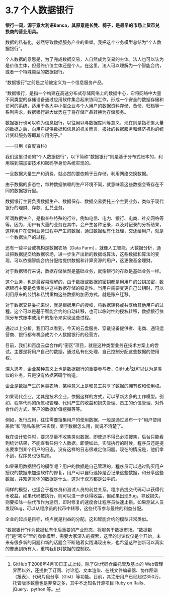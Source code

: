 # 3.7 个人数据银行

**银行一词，源于意大利语Banca，其原意是长凳、椅子，是最早的市场上货币兑换商的营业用具。**

数据的私有化，必然导致数据服务产业的重塑。我把这个业务模型总结为“个人数据银行”。

个人数据的意思是，为了完成数据交易，人自然成为交易的主体。法人也可以认为是价值主体，但最终价值主体还是个人。在这里，法人可以理解为一个智能合约，或者一个特殊类型的数据银行。

“数据银行”之前是之前被定义为一个信息服务产品。

“数据银行，是指一个构建在高速分布式存储网络上的数据中心，它将网络中大量不同类型的存储设备通过应用软件集合起来协同工作，形成一个安全的数据存储和访问的系统，适用于各大中小型企业与个人用户的数据资料存储、备份、归档等一系列需求，数据银行最大优势在于将存储产品转换为存储服务。

数据银行也可以称为信息银行，以往用以与数据库同等意义，现在则是指积累大量的数据之后，向用户提供数据和信息的机关而言，报社的数据服务和经济机构的统计资料服务等即其应用例子。”

——引用《百度百科》

我们这里讨论的“个人数据银行”，以下简称“数据银行”则是基于分布式账本的，利用端到端加密技术和密码学身份系统实现的。

一旦数据大量生产和消费，就必然的要依赖于云存储，利用网络交换数据。

由于数据的多态性，每种数据依赖的生产环境不同，就意味着这些数据会寄存在不同的数据银行里。

数据银行主要负责数据生产、数据保存、数据交易委托三个主要业务，类似于现代银行的理财、存款、汇兑业务。

所谓数据生产，是指某些特殊的行业，例如电信、电力、银行、电商、社交网络等等。因为，用户有大量的业务在其中，会产生各种记录，以及对记录的分析结果，这样用户在使用业务过程中产生的数据，通过数据私有化处理，交还给用户，就是一个数据生产的过程。

还有一些平台或机构是数据农场（Data Farm），就像人工智能，大数据分析，通过把数据提交给数据农场，进一步生产出新的数据或算法，这些数据和算法的变现，可以依据智能合约分配给提供数据和计算资源的用户，这更像基金理财。

对于数据银行来说，数据存储依然是基础业务，就像银行的存款是基础业务一样。

这个业务，也是最容易理解的，由于数据或数据的密钥都是用用户的公钥加密，数据银行主要是负责维护这些数据存储的稳定性。当用户需要变更自己公钥时，可以利用原来的公钥和私钥重构这些数据的加密方式，就是账户迁移。

对于数据交易委托来说，就是根据用户的授权，将数据转移或共享给其他用户的过程，这个可以是基于智能合约的自动转移，也可以临时性的授权转移，数据银行依照分布式账本或用户的指令来实现这些过程。

通过以上分析，我们可以看到，今天的云盘服务、穿戴设备提供者、电商、通讯运营商、银行都有机会成为个人数据银行的经营方。

目前，我们和百度云盘合作的“密区”项目，就是这种类型业务在技术方案上的尝试。主要是将用户自己的数据，通过私有化处理，自己控制分配这些数据的使用权。

深入思考，企业某种意义上也是数据银行的重要参与者，GitHub[^GitHub]就可以认为是类似的业务，只是没有依据密码学构造。

企业是数据产生的另类农场，某种意义上是和员工共享了数据的拥有权和使用权。

如果现代企业，尤其是技术企业，依据这样的方式，可以革新太多的工作模型。例如，程序代码的所属权管理、代码产生的收益和损失管理、员工的价值管理、对外合作的方式、客户的数据价值挖掘等等。

例如，发行应用，往往需要搜集用户的使用数据，一般是通过发布一个“用户使用条款”和“隐私条款”来实现，至于数据怎么用，就说不清楚了。

我在设计软件时，要求尽量不收集类似数据，即使迫不得已必须搜集，后台只能看到统计结果，不能查看任何个人数据。即便如此，实际执行的时候，程序员还是提出要拿到某个用户的日志，没有这样的日志很难定位问题。现在的情况是，他们拿不到，程序员也很焦虑。

如果采用数据银行的模型呢？用户的数据是自己管理的，程序员可以通过购买用户授权的数据来加速软件的修复，用户可以自行选择是否记录这些数据，和分享这些数据，并知道具体的数据是什么，这对于双方都是公平的。

同样的模型，也适合于程序员和测试人员的利益关系。程序员提交代码可以获得代币收益，如果代码被执行，则可以进一步获得收益，但如果出现Bug，导致损失，则要扣除一些代币作为惩罚，即时修复的速度会让程序员快速止损。如果测试人员发现Bug，可以从程序员的代币中转移，这些代币参与最终的利益分配。

企业的起点是目标，终点就是利益的分配。这和智能合约的模型非常类似。

“数据银行”作为数据私有化后重要的产业形态，将服务于数据市场。“数据银行”是“密空”里的商业模型，需要大家深入的探索，这里的讨论仅仅是个开始，未来有很多新的问题和新的话题会不断随着实践涌现出来，也希望这种创新可以真实的普惠到所有人，重构我们对数据的控制权。

[^GitHub]: GitHub于2008年4月10日正式上线，除了Git代码仓库托管及基本的 Web管理界面以外，还提供了订阅、讨论组、文本渲染、在线文件编辑器、协作图谱（报表）、代码片段分享（Gist）等功能。目前，其注册用户已经超过350万，托管版本数量也是非常之多，其中不乏知名开源项目 Ruby on Rails、jQuery、python 等。
